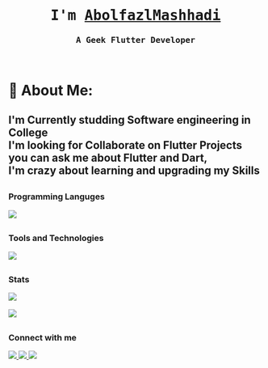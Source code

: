 <p align="center"><h1 align="center"><samp> I'm <a href="#">AbolfazlMashhadi </a> </samp></h1></p>
<p align="center"><h3 align="center"><samp> A Geek Flutter Developer</samp></h3></p>
<br>
<div>

# 💫 About Me:
I'm Currently studding Software engineering in College <br>I'm looking for Collaborate on Flutter Projects<br> you can ask me about Flutter and Dart, <br>I'm crazy about learning and upgrading my Skills
---
##
### Programming Languges
  <a href="#">
    <img src="https://skillicons.dev/icons?i=dart,python,js&theme=dark" />
  </a>

##

### Tools and Technologies
  <a href="#">
    <img src="https://skillicons.dev/icons?i=flutter,vscode,figma,git,appwrite,github,firebase,linux&theme=dark" />
  </a>

  
  


##

### Stats
  <a href="https://github.com/Abolfazl-MI">
<img align="center" src="https://github-readme-stats.vercel.app/api?username=Abolfazl-MI&theme=vue-dark&hide_border=false&include_all_commits=true&count_private=true" /></a>
</br>
<br>
<img align="center" src="https://github-readme-stats.vercel.app/api/top-langs/?username=Abolfazl-MI&theme=vue-dark&hide_border=false&include_all_commits=true&count_private=true&layout=compact">

##

### Connect with me
  <a href="https://instagram.com/codeadavtures?igshid=YmMyMTA2M2Y=">
    <img src="https://skillicons.dev/icons?i=instagram&theme=dark" />
  </a>
  <a href="https://linkedin.com/in/abolfazl-mashhadi">
    <img src="https://skillicons.dev/icons?i=linkedin&theme=dark" />
  </a>
  <a href="https://linkedin.com/in/abolfazl-mashhadi">
    <img src="https://skillicons.dev/icons?i=email&theme=dark" />
  </a>
  
  
 


  
